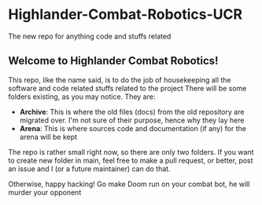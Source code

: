 # Highlander-Combat-Robotics-UCR
The new repo for anything code and stuffs related
## Welcome to Highlander Combat Robotics!
This repo, like the name said, is to do the job of housekeeping all the software and code related stuffs related to the project
There will be some folders existing, as you may notice. They are:
* **Archive**: This is where the old files (docs) from the old repository are migrated over. I'm not sure of their purpose, hence why they lay here
* **Arena**: This is where sources code and documentation (if any) for the arena will be kept

The repo is rather small right now, so there are only two folders. If you want to create new folder in main, feel free to make a pull request, or better, post an issue and I (or a future maintainer) can do that.

Otherwise, happy hacking! Go make Doom run on your combat bot, he will murder your opponent
